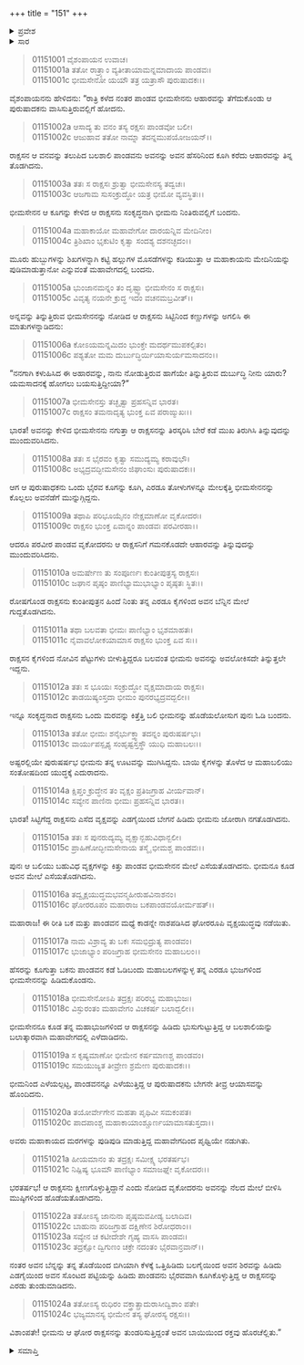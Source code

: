 +++
title = "151"
+++

<details><summary>ಪ್ರವೇಶ</summary>


।।   ಓಂ ಓಂ ನಮೋ ನಾರಾಯಣಾಯ।।   ಶ್ರೀ ವೇದವ್ಯಾಸಾಯ ನಮಃ ।।

ಶ್ರೀ ಕೃಷ್ಣದ್ವೈಪಾಯನ ವೇದವ್ಯಾಸ ವಿರಚಿತ  

**ಶ್ರೀ ಮಹಾಭಾರತ**

**ಆದಿ ಪರ್ವ**

**ಬಕವಧ ಪರ್ವ**

**ಅಧ್ಯಾಯ 151**

</details>


<details><summary>ಸಾರ</summary>

ಆಹಾರವನ್ನು ತೆಗೆದುಕೊಂಡು ಭೀಮನು ರಾಕ್ಷಸ ಬಕನಲ್ಲಿಗೆ ಹೋಗಿ ಆಹಾರವನ್ನು ತಿಂದು ಮುಗಿಸುವುದು (1-10). ಕೋಪಗೊಂಡ ಬಕನು ಭೀಮನೊಂದಿಗೆ ಯುದ್ಧಕ್ಕೆ ಬರುವುದು; ಬಕನ ಸಾವು (11-24).

</details>



> 01151001 ವೈಶಂಪಾಯನ ಉವಾಚ।  
01151001a ತತೋ ರಾತ್ರ್ಯಾಂ ವ್ಯತೀತಾಯಾಮನ್ನಮಾದಾಯ ಪಾಂಡವಃ।  
01151001c ಭೀಮಸೇನೋ ಯಯೌ ತತ್ರ ಯತ್ರಾಸೌ ಪುರುಷಾದಕಃ।।

ವೈಶಂಪಾಯನನು ಹೇಳಿದನು: “ರಾತ್ರಿ ಕಳೆದ ನಂತರ ಪಾಂಡವ ಭೀಮಸೇನನು ಆಹಾರವನ್ನು ತೆಗೆದುಕೊಂಡು ಆ ಪುರುಷಾದಕನು ವಾಸಿಸುತ್ತಿರುವಲ್ಲಿಗೆ ಹೋದನು.

> 01151002a ಆಸಾದ್ಯ ತು ವನಂ ತಸ್ಯ ರಕ್ಷಸಃ ಪಾಂಡವೋ ಬಲೀ।  
01151002c ಆಜುಹಾವ ತತೋ ನಾಮ್ನಾ ತದನ್ನಮುಪಯೋಜಯನ್।।

ರಾಕ್ಷಸನ ಆ ವನವನ್ನು ತಲುಪಿದ ಬಲಶಾಲಿ ಪಾಂಡವನು ಅವನನ್ನು ಅವನ ಹೆಸರಿನಿಂದ ಕೂಗಿ ಕರೆದು ಆಹಾರವನ್ನು ತಿನ್ನ ತೊಡಗಿದನು.

> 01151003a ತತಃ ಸ ರಾಕ್ಷಸಃ ಶ್ರುತ್ವಾ ಭೀಮಸೇನಸ್ಯ ತದ್ವಚಃ।  
01151003c ಆಜಗಾಮ ಸುಸಂಕ್ರುದ್ಧೋ ಯತ್ರ ಭೀಮೋ ವ್ಯವಸ್ಥಿತಃ।।

ಭೀಮಸೇನನ ಆ ಕೂಗನ್ನು ಕೇಳಿದ ಆ ರಾಕ್ಷಸನು ಸಂಕೃದ್ಧನಾಗಿ ಭೀಮನು ನಿಂತಿರುವಲ್ಲಿಗೆ ಬಂದನು.

> 01151004a ಮಹಾಕಾಯೋ ಮಹಾವೇಗೋ ದಾರಯನ್ನಿವ ಮೇದಿನೀಂ।   
01151004c ತ್ರಿಶಿಖಾಂ ಭೃಕುಟಿಂ ಕೃತ್ವಾ ಸಂದಶ್ಯ ದಶನಚ್ಛದಂ।।

ಮೂರು ಹುಬ್ಬುಗಳನ್ನು ಶಿಖಗಳನ್ನಾಗಿ ಕಟ್ಟಿ ಹಲ್ಲುಗಳ ಮೊಸಡೆಗಳನ್ನು ಕಡಿಯುತ್ತಾ ಆ ಮಹಾಕಾಯನು ಮೇದಿನಿಯನ್ನು ಪುಡಿಮಾಡುತ್ತಾನೋ ಎನ್ನುವಂತೆ ಮಹಾವೇಗದಲ್ಲಿ ಬಂದನು.

> 01151005a ಭುಂಜಾನಮನ್ನಂ ತಂ ದೃಷ್ಟ್ವಾ ಭೀಮಸೇನಂ ಸ ರಾಕ್ಷಸಃ।  
01151005c ವಿವೃತ್ಯ ನಯನೇ ಕ್ರುದ್ಧ ಇದಂ ವಚನಮಬ್ರವೀತ್।।

ಅನ್ನವನ್ನು ತಿನ್ನುತ್ತಿರುವ ಭೀಮಸೇನನನ್ನು ನೋಡಿದ ಆ ರಾಕ್ಷಸನು ಸಿಟ್ಟಿನಿಂದ ಕಣ್ಣುಗಳನ್ನು ಅಗಲಿಸಿ ಈ ಮಾತುಗಳನ್ನಾಡಿದನು:

> 01151006a ಕೋಽಯಮನ್ನಮಿದಂ ಭುಂಕ್ತೇ ಮದರ್ಥಮುಪಕಲ್ಪಿತಂ।  
01151006c ಪಶ್ಯತೋ ಮಮ ದುರ್ಬುದ್ಧಿರ್ಯಿಯಾಸುರ್ಯಮಸಾದನಂ।।

“ನನಗಾಗಿ ಕಳುಹಿಸಿದ ಈ ಅಹಾರವನ್ನು, ನಾನು ನೋಡುತ್ತಿರುವ ಹಾಗೆಯೇ ತಿನ್ನುತ್ತಿರುವ ದುರ್ಬುದ್ಧಿ ನೀನು ಯಾರು? ಯಮಸಾದನಕ್ಕೆ ಹೋಗಲು ಬಯಸುತ್ತಿದ್ದೀಯಾ?”

> 01151007a ಭೀಮಸೇನಸ್ತು ತಚ್ಛೃತ್ವಾ ಪ್ರಹಸನ್ನಿವ ಭಾರತ।  
01151007c ರಾಕ್ಷಸಂ ತಮನಾದೃತ್ಯ ಭುಂಕ್ತ ಏವ ಪರಾಙ್ಮುಖಃ।।

ಭಾರತ! ಅವನನ್ನು ಕೇಳಿದ ಭೀಮಸೇನನು ನಗುತ್ತಾ ಆ ರಾಕ್ಷಸನನ್ನು ತಿರಸ್ಕರಿಸಿ ಬೇರೆ ಕಡೆ ಮುಖ ತಿರುಗಿಸಿ ತಿನ್ನುವುದನ್ನು ಮುಂದುವರಿಸಿದನು.

> 01151008a ತತಃ ಸ ಭೈರವಂ ಕೃತ್ವಾ ಸಮುದ್ಯಮ್ಯ ಕರಾವುಭೌ।  
01151008c ಅಭ್ಯದ್ರವದ್ಭೀಮಸೇನಂ ಜಿಘಾಂಸುಃ ಪುರುಷಾದಕಃ।।

ಆಗ ಆ ಪುರುಷಾಧಕನು ಒಂದು ಭೈರವ ಕೂಗನ್ನು ಕೂಗಿ, ಎರಡೂ ತೋಳುಗಳನ್ನೂ ಮೇಲಕ್ಕೆತ್ತಿ ಭೀಮಸೇನನನ್ನು ಕೊಲ್ಲಲು ಅವನೆಡೆಗೆ ಮುನ್ನುಗ್ಗಿದ್ದನು.

> 01151009a ತಥಾಪಿ ಪರಿಭೂಯೈನಂ ನೇಕ್ಷಮಾಣೋ ವೃಕೋದರಃ।   
01151009c ರಾಕ್ಷಸಂ ಭುಂಕ್ತ ಏವಾನ್ನಂ ಪಾಂಡವಃ ಪರವೀರಹಾ।।

ಆದರೂ ಪರವೀರ ಪಾಂಡವ ವೃಕೋದರನು ಆ ರಾಕ್ಷಸನಿಗೆ ಗಮನಕೊಡದೇ ಆಹಾರವನ್ನು ತಿನ್ನುವುದನ್ನು ಮುಂದುವರಿಸಿದನು.

> 01151010a ಅಮರ್ಷೇಣ ತು ಸಂಪೂರ್ಣಃ ಕುಂತೀಪುತ್ರಸ್ಯ ರಾಕ್ಷಸಃ।  
01151010c ಜಘಾನ ಪೃಷ್ಠಂ ಪಾಣಿಭ್ಯಾಮುಭಾಭ್ಯಾಂ ಪೃಷ್ಠತಃ ಸ್ಥಿತಃ।।

ರೋಷಗೊಂಡ ರಾಕ್ಷಸನು ಕುಂತೀಪುತ್ರನ ಹಿಂದೆ ನಿಂತು ತನ್ನ ಎರಡೂ ಕೈಗಳಿಂದ ಅವನ ಬೆನ್ನಿನ ಮೇಲೆ ಗುದ್ದತೊಡಗಿದನು.

> 01151011a ತಥಾ ಬಲವತಾ ಭೀಮಃ ಪಾಣಿಭ್ಯಾಂ ಭೃಶಮಾಹತಃ।  
01151011c ನೈವಾವಲೋಕಯಾಮಾಸ ರಾಕ್ಷಸಂ ಭುಂಕ್ತ ಏವ ಸಃ।।

ರಾಕ್ಷಸನ ಕೈಗಳಿಂದ ನೋವಿನ ಪೆಟ್ಟುಗಳು ಬೀಳುತ್ತಿದ್ದರೂ ಬಲವಂತ ಭೀಮನು ಅವನನ್ನು ಅವಲೋಕಿಸದೇ ತಿನ್ನುತ್ತಲೇ ಇದ್ದನು.

> 01151012a ತತಃ ಸ ಭೂಯಃ ಸಂಕ್ರುದ್ಧೋ ವೃಕ್ಷಮಾದಾಯ ರಾಕ್ಷಸಃ।  
01151012c ತಾಡಯಿಷ್ಯಂಸ್ತದಾ ಭೀಮಂ ಪುನರಭ್ಯದ್ರವದ್ಬಲೀ।।

ಇನ್ನೂ ಸಂಕೃದ್ಧನಾದ ರಾಕ್ಷಸನು ಒಂದು ಮರವನ್ನು ಕಿತ್ತೆತ್ತಿ ಬಲಿ ಭೀಮನನ್ನು ಹೊಡೆಯಲೋಸುಗ ಪುನಃ ಓಡಿ ಬಂದನು.

> 01151013a ತತೋ ಭೀಮಃ ಶನೈರ್ಭುಕ್ತ್ವಾ ತದನ್ನಂ ಪುರುಷರ್ಷಭಃ।  
01151013c ವಾರ್ಯುಪಸ್ಪೃಶ್ಯ ಸಂಹೃಷ್ಟಸ್ತಸ್ಥೌ ಯುಧಿ ಮಹಾಬಲಃ।।

ಅಷ್ಟರಲ್ಲಿಯೇ ಪುರುಷರ್ಷಭ ಭೀಮನು ತನ್ನ ಊಟವನ್ನು ಮುಗಿಸಿದ್ದನು. ಬಾಯಿ ಕೈಗಳನ್ನು ತೊಳೆದ ಆ ಮಹಾಬಲಿಯು ಸಂತೋಷದಿಂದ ಯುದ್ಧಕ್ಕೆ ಎದುರಾದನು.

> 01151014a ಕ್ಷಿಪ್ತಂ ಕ್ರುದ್ಧೇನ ತಂ ವೃಕ್ಷಂ ಪ್ರತಿಜಗ್ರಾಹ ವೀರ್ಯವಾನ್।  
01151014c ಸವ್ಯೇನ ಪಾಣಿನಾ ಭೀಮಃ ಪ್ರಹಸನ್ನಿವ ಭಾರತ।।

ಭಾರತ! ಸಿಟ್ಟಿಗೆದ್ದ ರಾಕ್ಷಸನು ಎಸೆದ ವೃಕ್ಷವನ್ನು ಎಡಗೈಯಿಂದ ಬೇಗನೆ ಹಿಡಿದು ಭೀಮನು ಜೋರಾಗಿ ನಗತೊಡಗಿದನು.

> 01151015a ತತಃ ಸ ಪುನರುದ್ಯಮ್ಯ ವೃಕ್ಷಾನ್ಬಹುವಿಧಾನ್ಬಲೀ।  
01151015c ಪ್ರಾಹಿಣೋದ್ಭೀಮಸೇನಾಯ ತಸ್ಮೈ ಭೀಮಶ್ಚ ಪಾಂಡವಃ।।

ಪುನಃ ಆ ಬಲಿಯು ಬಹುವಿಧ ವೃಕ್ಷಗಳನ್ನು ಕಿತ್ತು ಪಾಂಡವ ಭೀಮಸೇನನ ಮೇಲೆ ಎಸೆಯತೊಡಗಿದನು. ಭೀಮನೂ ಕೂಡ ಅವನ ಮೇಲೆ ಎಸೆಯತೊಡಗಿದನು.

> 01151016a ತದ್ವೃಕ್ಷಯುದ್ಧಮಭವನ್ಮಹೀರುಹವಿನಾಶನಂ।  
01151016c ಘೋರರೂಪಂ ಮಹಾರಾಜ ಬಕಪಾಂಡವಯೋರ್ಮಹತ್।।

ಮಹಾರಾಜ! ಈ ರೀತಿ ಬಕ ಮತ್ತು ಪಾಂಡವನ ಮಧ್ಯೆ ಕಾಡನ್ನೇ ನಾಶಪಡಿಸಿದ ಘೋರರೂಪಿ ವೃಕ್ಷಯುದ್ಧವು ನಡೆಯಿತು.

> 01151017a ನಾಮ ವಿಶ್ರಾವ್ಯ ತು ಬಕಃ ಸಮಭಿದ್ರುತ್ಯ ಪಾಂಡವಂ।  
01151017c ಭುಜಾಭ್ಯಾಂ ಪರಿಜಗ್ರಾಹ ಭೀಮಸೇನಂ ಮಹಾಬಲಂ।।

ಹೆಸರನ್ನು ಕೂಗುತ್ತಾ ಬಕನು ಪಾಂಡವನ ಕಡೆ ಓಡಿಬಂದು ಮಹಾಬಲಗಳನ್ನುಳ್ಳ ತನ್ನ ಎರಡೂ ಭುಜಗಳಿಂದ ಭೀಮಸೇನನನ್ನು ಹಿಡಿದುಕೊಂಡನು.

> 01151018a ಭೀಮಸೇನೋಽಪಿ ತದ್ರಕ್ಷಃ ಪರಿರಭ್ಯ ಮಹಾಭುಜಃ।  
01151018c ವಿಸ್ಫುರಂತಂ ಮಹಾವೇಗಂ ವಿಚಕರ್ಷ ಬಲಾದ್ಬಲೀ।।

ಭೀಮಸೇನನೂ ಕೂಡ ತನ್ನ ಮಹಾಭುಜಗಳಿಂದ ಆ ರಾಕ್ಷಸನನ್ನು ಹಿಡಿದು ಭುಸುಗುಟ್ಟುತ್ತಿದ್ದ ಆ ಬಲಶಾಲಿಯನ್ನು ಬಲಾತ್ಕಾರವಾಗಿ ಮಹಾವೇಗದಲ್ಲಿ ಎಳೆದಾಡಿದನು.

> 01151019a ಸ ಕೃಷ್ಯಮಾಣೋ ಭೀಮೇನ ಕರ್ಷಮಾಣಶ್ಚ ಪಾಂಡವಂ।  
01151019c ಸಮಯುಜ್ಯತ ತೀವ್ರೇಣ ಶ್ರಮೇಣ ಪುರುಷಾದಕಃ।।

ಭೀಮನಿಂದ ಎಳೆಯಲ್ಪಟ್ಟ, ಪಾಂಡವನನ್ನೂ ಎಳೆಯುತ್ತಿದ್ದ ಆ ಪುರುಷಾದಕನು ಬೇಗನೇ ತೀವ್ರ ಆಯಾಸವನ್ನು ಹೊಂದಿದನು.

> 01151020a ತಯೋರ್ವೇಗೇನ ಮಹತಾ ಪೃಥಿವೀ ಸಮಕಂಪತ।  
01151020c ಪಾದಪಾಂಶ್ಚ ಮಹಾಕಾಯಾಂಶ್ಚೂರ್ಣಯಾಮಾಸತುಸ್ತದಾ।।

ಅವರು ಮಹಾಕಾಯದ ಮರಗಳನ್ನು ಪುಡಿಪುಡಿ ಮಾಡುತ್ತಿದ್ದ ಮಹಾವೇಗದಿಂದ ಪೃಥ್ವಿಯೇ ನಡುಗಿತು.

> 01151021a ಹೀಯಮಾನಂ ತು ತದ್ರಕ್ಷಃ ಸಮೀಕ್ಷ್ಯ ಭರತರ್ಷಭ।  
01151021c ನಿಷ್ಪಿಷ್ಯ ಭೂಮೌ ಪಾಣಿಭ್ಯಾಂ ಸಮಾಜಘ್ನೇ ವೃಕೋದರಃ।।

ಭರತರ್ಷಭ! ಆ ರಾಕ್ಷಸನು ಕ್ಷೀಣಗೊಳ್ಳುತ್ತಿದ್ದಾನೆ ಎಂದು ನೋಡಿದ ವೃಕೋದರನು ಅವನನ್ನು ನೆಲದ ಮೇಲೆ ಬೀಳಿಸಿ ಮುಷ್ಠಿಗಳಿಂದ ಹೊಡೆಯತೊಡಗಿದನು.

> 01151022a ತತೋಽಸ್ಯ ಜಾನುನಾ ಪೃಷ್ಠಮವಪೀಡ್ಯ ಬಲಾದಿವ।  
01151022c ಬಾಹುನಾ ಪರಿಜಗ್ರಾಹ ದಕ್ಷಿಣೇನ ಶಿರೋಧರಾಂ।।  
01151023a ಸವ್ಯೇನ ಚ ಕಟೀದೇಶೇ ಗೃಹ್ಯ ವಾಸಸಿ ಪಾಂಡವಃ।  
01151023c ತದ್ರಕ್ಷೋ ದ್ವಿಗುಣಂ ಚಕ್ರೇ ನದಂತಂ ಭೈರವಾನ್ರವಾನ್।।

ನಂತರ ಅವನ ಬೆನ್ನನ್ನು ತನ್ನ ತೊಡೆಯಿಂದ ಬಿಗಿಯಾಗಿ ಕೆಳಕ್ಕೆ ಒತ್ತಿಹಿಡಿದು ಬಲಗೈಯಿಂದ ಅವನ ಶಿರವನ್ನು ಹಿಡಿದು ಎಡಗೈಯಿಂದ ಅವನ ಸೊಂಟದ ಪಟ್ಟಿಯನ್ನು ಹಿಡಿದು ಪಾಂಡವನು ಭೈರವವಾಗಿ ಕೂಗಿಕೊಳ್ಳುತ್ತಿದ್ದ ಆ ರಾಕ್ಷಸನನ್ನು ಎರಡು ತುಂಡುಮಾಡಿದನು.

> 01151024a ತತೋಽಸ್ಯ ರುಧಿರಂ ವಕ್ತ್ರಾತ್ಪ್ರಾದುರಾಸೀದ್ವಿಶಾಂ ಪತೇ।  
01151024c ಭಜ್ಯಮಾನಸ್ಯ ಭೀಮೇನ ತಸ್ಯ ಘೋರಸ್ಯ ರಕ್ಷಸಃ।।

ವಿಶಾಂಪತೇ! ಭೀಮನು ಆ ಘೋರ ರಾಕ್ಷಸನನ್ನು ತುಂಡರಿಸುತ್ತಿದ್ದಂತೆ ಅವನ ಬಾಯಿಯಿಂದ ರಕ್ತವು ಹೊರಚೆಲ್ಲಿತು.”

<details><summary>ಸಮಾಪ್ತಿ</summary>


ಇತಿ ಶ್ರೀ ಮಹಾಭಾರತೇ ಆದಿಪರ್ವಣಿ ಬಕವಧಪರ್ವಣಿ ಪಂಚಾಏಕರಿಂಶದಧಿಕಶತತಮೋಽಧ್ಯಾಯ:।।  
ಇದು ಶ್ರೀ ಮಹಾಭಾರತದಲ್ಲಿ ಆದಿಪರ್ವದಲ್ಲಿ ಬಕವಧಪರ್ವದಲ್ಲಿ ನೂರಾಐವತ್ತೊಂದನೆಯ ಅಧ್ಯಾಯವು.



</details>

